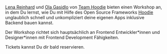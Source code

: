 [Lena Reinhard](https://twitter.com/ffffux) und [Ola Gasidlo](https://twitter.com/misprintedtype) von [Team Hoodie](http://neighbourhood.ie/) bieten einen Workshop an, in dem Du lernst, wie Du mit Hilfe des Open Source Frameworks [Hoodie](http://hood.ie) unglaublich schnell und unkompliziert deine eigenen Apps inklusive Backend bauen kannst.

Der Workshop richtet sich hauptsächlich an Frontend Entwickler\*innen und Designer*innen mit Frontend Development Fähigkeiten.

Tickets kannst Du dir bald reservieren.
